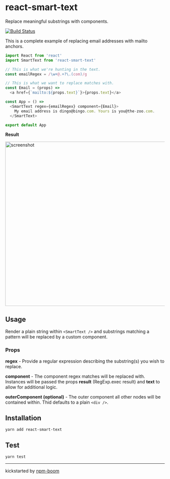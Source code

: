 # react-smart-text

Replace meaningful substrings with components.

[![Build Status](https://travis-ci.org/reergymerej/react-smart-text.svg?branch=master)](https://travis-ci.org/reergymerej/react-smart-text)


This is a complete example of replacing email addresses with mailto anchors.

```js
import React from 'react'
import SmartText from 'react-smart-text'

// This is what we're hunting in the text.
const emailRegex = /\w+@.+?\.(com)/g

// This is what we want to replace matches with.
const Email = (props) =>
  <a href={`mailto:${props.text}`}>{props.text}</a>

const App = () =>
  <SmartText regex={emailRegex} component={Email}>
    My email address is dingo@bingo.com. Yours is you@the-zoo.com.
  </SmartText>

export default App
```

**Result**

<img width="520" alt="screenshot" src="https://cloud.githubusercontent.com/assets/1720010/25159597/680340e4-2476-11e7-90fd-c54fe07494ba.png">


## Usage

Render a plain string within `<SmartText />` and substrings matching a pattern
will be replaced by a custom component.

### Props

**regex** - Provide a regular expression describing the substring(s) you wish to
replace.

**component** - The component regex matches will be replaced with. Instances will be passed the props **result** (RegExp.exec result) and **text** to allow for additional logic.

**outerComponent (optional)** - The outer component all other nodes will be
contained within.  Thid defaults to a plain `<div />`.


## Installation

`yarn add react-smart-text`


## Test

`yarn test`





---
kickstarted by [npm-boom][npm-boom]

[npm-boom]: https://github.com/reergymerej/npm-boom
